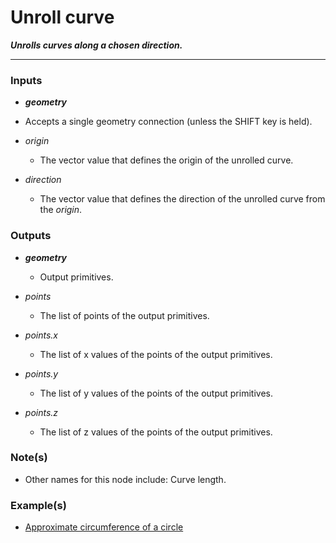 # Unroll curve

**_Unrolls curves along a chosen direction._**

---


### Inputs

* **_geometry_**

 * Accepts a single geometry connection (unless the SHIFT key is held).

* _origin_

  * The vector value that defines the origin of the unrolled curve.

* _direction_

  * The vector value that defines the direction of the unrolled curve from the _origin_.


### Outputs

* **_geometry_**

  * Output primitives.

* _points_

  * The list of points of the output primitives.

* _points.x_

  * The list of x values of the points of the output primitives.

* _points.y_

  * The list of y values of the points of the output primitives.

* _points.z_

  * The list of z values of the points of the output primitives.


### Note(s)

* Other names for this node include: Curve length.


### Example(s)

* <a href="https://creator.trimble.com/graph?assetURI=whp:755793f2-fab2-4478-95a9-dd35dbd19cb4&version=latest" target="_blank">Approximate circumference of a circle</a>